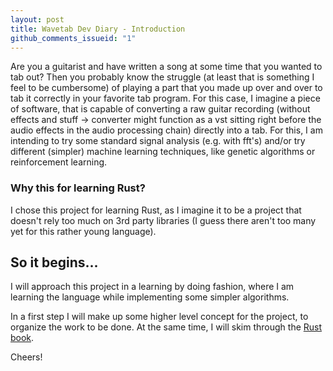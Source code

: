 ```yaml
---
layout: post
title: Wavetab Dev Diary - Introduction
github_comments_issueid: "1"
---
```


Are you a guitarist and have written a song at some time that you wanted to tab out? Then you probably know the struggle (at least that is something I feel to be cumbersome) of playing a part that you made up over and over to tab it correctly in your favorite tab program. For this case, I imagine a piece of software, that is capable of converting a raw guitar recording (without effects and stuff -> converter might function as a vst sitting right before the audio effects in the audio processing chain) directly into a tab. For this, I am intending to try some standard signal analysis (e.g. with fft's) and/or try different (simpler) machine learning techniques, like genetic algorithms or reinforcement learning.

### Why this for learning Rust?
I chose this project for learning Rust, as I imagine it to be a project that doesn't rely too much on 3rd party libraries (I guess there aren't too many yet for this rather young language). 

## So it begins...
I will approach this project in a learning by doing fashion, where I am learning the language while implementing some simpler algorithms.

In a first step I will make up some higher level concept for the project, to organize the work to be done. At the same time, I will skim through the [Rust book](https://doc.rust-lang.org/book/second-edition/).

Cheers!